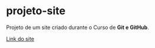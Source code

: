 # projeto-site
 Projeto de um site criado durante o Curso de **Git e GitHub**. 
 
 [Link do site]( https://rodrigofuster.github.io/projeto-site/)
